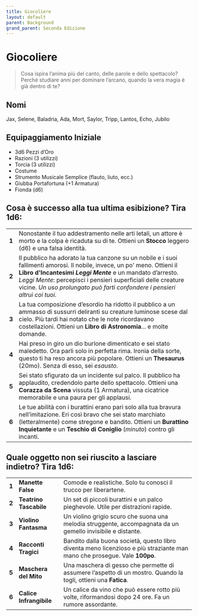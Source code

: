 ```yaml
---
title: Giocoliere
layout: default
parent: Background
grand_parent: Seconda Edizione
---
```


# Giocoliere

> Cosa ispira l’anima più del canto, delle parole e dello spettacolo? Perché studiare anni per dominare l’arcano, quando la vera magia è già dentro di te?

## Nomi

Jax, Selene, Baladria, Ada, Mort, Saylor, Tripp, Lantos, Echo, Jubilo

## Equipaggiamento Iniziale

- 3d6 Pezzi d’Oro  
- Razioni (3 utilizzi)  
- Torcia (3 utilizzi)  
- Costume  
- Strumento Musicale Semplice (flauto, liuto, ecc.)  
- Giubba Portafortuna (+1 Armatura)  
- Fionda (d6)

## Cosa è successo alla tua ultima esibizione? Tira 1d6:

|       |                                                                                                                                                                                                                                                                                                                                         |
| ----- | --------------------------------------------------------------------------------------------------------------------------------------------------------------------------------------------------------------------------------------------------------------------------------------------------------------------------------------- |
| **1** | Nonostante il tuo addestramento nelle arti letali, un attore è morto e la colpa è ricaduta su di te. Ottieni un **Stocco** leggero (d6) e una falsa identità.                                                                                                                                                                           |
| **2** | Il pubblico ha adorato la tua canzone su un nobile e i suoi fallimenti amorosi. Il nobile, invece, un po' meno. Ottieni il **Libro d'Incantesimi  _Leggi Mente_** e un mandato d’arresto. _Leggi Mente_: percepisci i pensieri superficiali delle creature vicine. _Un uso prolungato può farti confondere i pensieri altrui coi tuoi._ |
| **3** | La tua composizione d’esordio ha ridotto il pubblico a un ammasso di sussurri deliranti su creature luminose scese dal cielo. Più tardi hai notato che le note ricordavano costellazioni. Ottieni un **Libro di Astronomia**... e molte domande.                                                                                        |
| **4** | Hai preso in giro un dio burlone dimenticato e sei stato maledetto. Ora parli solo in perfetta rima. Ironia della sorte, questo ti ha reso ancora più popolare. Ottieni un **Thesaurus** (20mo). Senza di esso, sei _esausto_.                                                                                                          |
| **5** | Sei stato sfigurato da un incidente sul palco. Il pubblico ha applaudito, credendolo parte dello spettacolo. Ottieni una **Corazza da Scena** vissuta (1 Armatura), una cicatrice memorabile e una paura per gli applausi.                                                                                                              |
| **6** | Le tue abilità con i burattini erano pari solo alla tua bravura nell’imitazione. Eri così bravo che sei stato marchiato (letteralmente) come stregone e bandito. Ottieni un **Burattino Inquietante** e un **Teschio di Coniglio** (_minuto_) contro gli incanti.                                                                       |

## Quale oggetto non sei riuscito a lasciare indietro? Tira 1d6:

|       |                         |                                                                                                                           |
| ----- | ----------------------- | ------------------------------------------------------------------------------------------------------------------------- |
| **1** | **Manette False**       | Comode e realistiche. Solo tu conosci il trucco per liberartene.                                                          |
| **2** | **Teatrino Tascabile**  | Un set di piccoli burattini e un palco pieghevole. Utile per distrazioni rapide.                                          |
| **3** | **Violino Fantasma**    | Un violino grigio scuro che suona una melodia struggente, accompagnata da un gemello invisibile e distante.               |
| **4** | **Racconti Tragici**    | Bandito dalla buona società, questo libro diventa meno licenzioso e più straziante man mano che prosegue. Vale **100po**. |
| **5** | **Maschera del Mito**   | Una maschera di gesso che permette di assumere l’aspetto di un mostro. Quando la togli, ottieni una **Fatica**.           |
| **6** | **Calice Infrangibile** | Un calice da vino che può essere rotto più volte, riformandosi dopo 24 ore. Fa un rumore assordante.                      |
